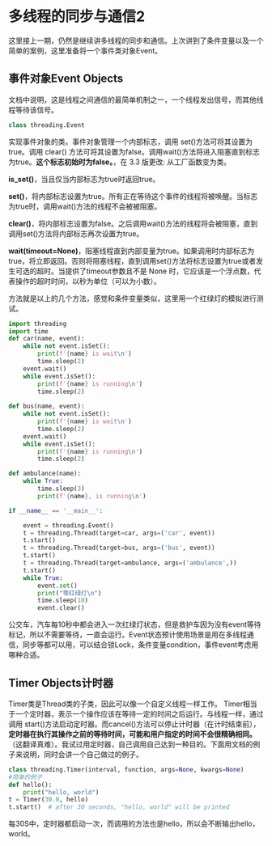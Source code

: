 # 多线程的同步与通信2

这里接上一期，仍然是继续讲多线程的同步和通信。上次讲到了条件变量以及一个简单的案例，这里准备将一个事件类对象Event。

## 事件对象Event Objects

文档中说明，这是线程之间通信的最简单机制之一，一个线程发出信号，而其他线程等待该信号。

```python
class threading.Event
```

实现事件对象的类。事件对象管理一个内部标志，调用 set()方法可将其设置为true。调用 clear() 方法可将其设置为false。调用wait()方法将进入阻塞直到标志为true。**这个标志初始时为false。**，在 3.3 版更改: 从工厂函数变为类。

**is_set()**，当且仅当内部标志为true时返回true。

**set()**，将内部标志设置为true。所有正在等待这个事件的线程将被唤醒。当标志为true时，调用wait()方法的线程不会被被阻塞。

**clear()**，将内部标志设置为false。之后调用wait()方法的线程将会被阻塞，直到调用set()方法将内部标志再次设置为true。

**wait(timeout=None)**，阻塞线程直到内部变量为true。如果调用时内部标志为true，将立即返回。否则将阻塞线程，直到调用set()方法将标志设置为true或者发生可选的超时。当提供了timeout参数且不是 None 时，它应该是一个浮点数，代表操作的超时时间，以秒为单位（可以为小数）。

方法就是以上的几个方法，感觉和条件变量类似，这里用一个红绿灯的模拟进行测试。

```python
import threading
import time
def car(name, event):
    while not event.isSet():
        print(f'{name} is wait\n')
        time.sleep(2)
    event.wait()
    while event.isSet():
        print(f'{name} is running\n')
        time.sleep(2)
        
def bus(name, event):
    while not event.isSet():
        print(f'{name} is wait\n')
        time.sleep(2)
    event.wait()
    while event.isSet():
        print(f'{name} is running\n')
        time.sleep(2)

def ambulance(name):
    while True:
        time.sleep(3)
        print(f'{name}, is running\n')

if __name__ == '__main__':

    event = threading.Event()
    t = threading.Thread(target=car, args=('car', event))
    t.start()
    t = threading.Thread(target=bus, args=('bus', event))
    t.start()
    t = threading.Thread(target=ambulance, args=('ambulance',))
    t.start()
    while True:
        event.set()
        print("等红绿灯\n")
        time.sleep(10)
        event.clear()
```

公交车，汽车每10秒中都会进入一次红绿灯状态，但是救护车因为没有event等待标记，所以不需要等待，一直会运行。Event状态预计使用场景是用在多线程通信，同步等都可以用，可以结合锁Lock，条件变量condition，事件event考虑用哪种合适。

## Timer Objects计时器

Timer类是Thread类的子类，因此可以像一个自定义线程一样工作。 Timer相当于一个定时器，表示一个操作应该在等待一定的时间之后运行。与线程一样，通过调用 start()方法启动定时器。而cancel()方法可以停止计时器（在计时结束前），**定时器在执行其操作之前的等待时间，可能和用户指定的时间不会很精确相同。**（这翻译真难）。我试过用定时器，自己调用自己达到一种目的。下面用文档的例子来说明，同时会讲一个自己做过的例子。

```python
class threading.Timer(interval, function, args=None, kwargs=None)
#简单的例子
def hello():
    print("hello, world")
t = Timer(30.0, hello)
t.start()  # after 30 seconds, "hello, world" will be printed
```

每30S中，定时器都启动一次，而调用的方法也是hello，所以会不断输出hello，world。